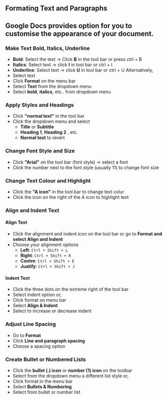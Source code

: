## Formating Text and Paragraphs
Google Docs provides option for you to customise the appearance of your document.
---
### Make Text Bold, Italics, Underline
- **Bold**: Select the text → Click **B** in the tool bar or press ctrl + B
- **Italics**: Select text → click **I** in tool bar or ctrl + I
- **Underline**: Select text → click **U** in tool bar or ctrl + U
Alternatively, 
- Select text
- Click **Format** on the menu bar 
- Select **Text** from the dropdown menu 
- Select **bold**, **italics**, etc.. from dropdown menu 

### Apply Styles and Headings
- Click **"normal text"** in the tool bar
- Click the dropdown menu and select
  - **Title** or **Subtitle**
  - **Heading 1**, **Heading 2** , etc.
  - **Normal text** to revert

### Change Font Style and Size 
- Click **"Arial"** on the tool bar (font style) → select a font
- Click the number next to the font style  (usually 11) to change font size

### Change Text Colour and Highlight
- Click the **"A icon"** in the tool bar to change text colur
- Click the icon on the right of the A icon to highlight text

### Align and Indent Text
#### Align Text
- Click the alignment and indent icon on the tool bar or go to **Format and select Align and Indent**
- Choose your alignment options
  - **Left**: `Ctrl + Shift + L`
  - **Right**: `Ctrl + Shift + R`
  - **Centre**: `Ctrl + Shift + E`
  - **Juatify**: `Ctrl + Shift + J`
#### Indent Text
- Click the three dots on the extreme right of the tool bar 
- Select indent option 
or,
- Click format on menu bar 
- Select **Align & Indent** 
- Select to increase or decrease indent

### Adjust Line Spacing
- Go to **Format** 
- Click **Line and paragraph spacing**
- Choose a spacing option 

### Create Bullet or Numbered Lists
- Click the **bullet (.) icon** or **number (1) icon** on the toolbar
- Select from the dropdown menu a different list style
or, 
- Click format in the menu bar
- Select **Bullets & Numbering** 
- Select from bullet or number list